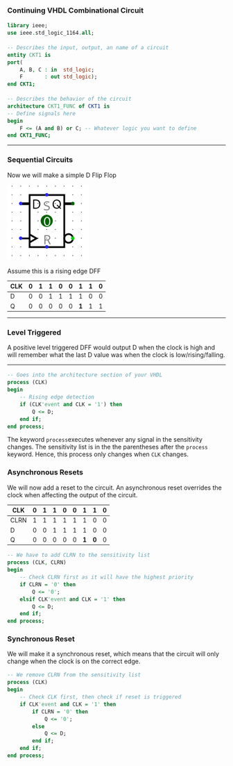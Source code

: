 ### Continuing VHDL Combinational Circuit

```vhdl
library ieee;
use ieee.std_logic_1164.all;

-- Describes the input, output, an name of a circuit
entity CKT1 is
port(
	A, B, C : in  std_logic;
	F       : out std_logic);
end CKT1;

-- Describes the behavior of the circuit
architecture CKT1_FUNC of CKT1 is
-- Define signals here
begin
	F <= (A and B) or C; -- Whatever logic you want to define
end CKT1_FUNC;
```

---

### Sequential Circuits

Now we will make a simple D Flip Flop

![](Images/Class11_1.png)

Assume this is a rising edge DFF

| CLK | 0   | 1   | 1   | 0   | 0   | 1     | 1   | 0   |
| --- | --- | --- | --- | --- | --- | ----- | --- | --- |
| D   | 0   | 0   | 1   | 1   | 1   | 1     | 0   | 0   |
| Q   | 0   | 0   | 0   | 0   | 0   | **1** | 1   | 1   |

---
### Level Triggered
A positive level triggered DFF would output D when the clock is high and will remember what the last D value was when the clock is low/rising/falling.

---

```vhdl
-- Goes into the architecture section of your VHDL
process (CLK)
begin
	-- Rising edge detection
	if (CLK'event and CLK = '1') then
		Q <= D;
	end if;
end process;
```

The keyword `process`executes whenever any signal in the sensitivity changes. The sensitivity list is in the the parentheses after the `process` keyword. Hence, this process only changes when `CLK` changes.

### Asynchronous Resets
We will now add a reset to the circuit. An asynchronous reset overrides the clock when affecting the output of the circuit.

| CLK  | 0   | 1   | 1   | 0   | 0   | 1     | 1     | 0   |
| ---- | --- | --- | --- | --- | --- | ----- | ----- | --- |
| CLRN | 1   | 1   | 1   | 1   | 1   | 1     | 0     | 0   |
| D    | 0   | 0   | 1   | 1   | 1   | 1     | 0     | 0   |
| Q    | 0   | 0   | 0   | 0   | 0   | **1** | **0** | 0   |

```vhdl
-- We have to add CLRN to the sensitivity list
process (CLK, CLRN)
begin
	-- Check CLRN first as it will have the highest priority
	if CLRN = '0' then
		Q <= '0';
	elsif CLK'event and CLK = '1' then
		Q <= D;
	end if;
end process;
```

### Synchronous Reset
We will make it a synchronous reset, which means that the circuit will only change when the clock is on the correct edge.

```vhdl
-- We remove CLRN from the sensitivity list
process (CLK)
begin
	-- Check CLK first, then check if reset is triggered
	if CLK'event and CLK = '1' then
		if CLRN = '0' then
			Q <= '0';
		else
			Q <= D;
		end if;
	end if;
end process;
```
